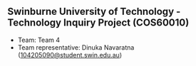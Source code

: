 ## Swinburne University of Technology - Technology Inquiry Project (COS60010)
- Team: Team 4
- Team representative: Dinuka Navaratna (104205090@student.swin.edu.au)